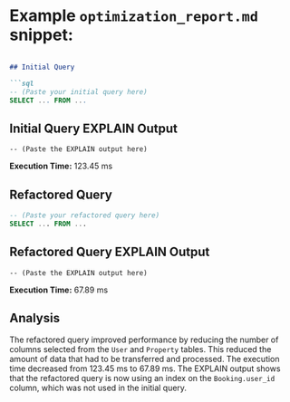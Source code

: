 # **Example `optimization_report.md` snippet:**

```markdown

## Initial Query

```sql
-- (Paste your initial query here)
SELECT ... FROM ...
```

## Initial Query EXPLAIN Output

```,
-- (Paste the EXPLAIN output here)
```

**Execution Time:** 123.45 ms

## Refactored Query

```sql
-- (Paste your refactored query here)
SELECT ... FROM ...
```

## Refactored Query EXPLAIN Output

```,
-- (Paste the EXPLAIN output here)
```

**Execution Time:** 67.89 ms

## Analysis

The refactored query improved performance by reducing the number of columns selected from the `User` and `Property` tables. This reduced the amount of data that had to be transferred and processed.  The execution time decreased from 123.45 ms to 67.89 ms. The EXPLAIN output shows that the refactored query is now using an index on the `Booking.user_id` column, which was not used in the initial query.

```.
